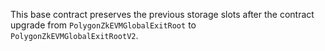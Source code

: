 This base contract preserves the previous storage slots after the contract upgrade from `PolygonZkEVMGlobalExitRoot` to `PolygonZkEVMGlobalExitRootV2`.


